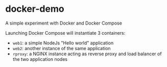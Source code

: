 # docker-demo
A simple experiment with Docker and Docker Compose

Launching Docker Compose will instantiate 3 containers:
- `web1`: a simple NodeJs "Hello world" application
- `web2`: another instance of the same application
- `rproxy`: a NGINX instance acting as reverse proxy and load balancer of the two application nodes
